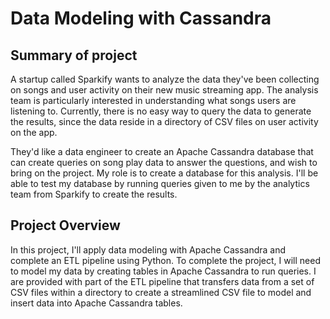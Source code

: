 
# Data Modeling with Cassandra

## Summary of project
A startup called Sparkify wants to analyze the data they've been collecting on songs and user activity on their new music streaming app. The analysis team is particularly interested in understanding what songs users are listening to. Currently, there is no easy way to query the data to generate the results, since the data reside in a directory of CSV files on user activity on the app.

They'd like a data engineer to create an Apache Cassandra database that can create queries on song play data to answer the questions, and wish to bring on the project. My role is to create a database for this analysis. I'll be able to test my database by running queries given to me by the analytics team from Sparkify to create the results.

## Project Overview
In this project, I'll apply data modeling with Apache Cassandra and complete an ETL pipeline using Python. To complete the project, I will need to model my data by creating tables in Apache Cassandra to run queries. I are provided with part of the ETL pipeline that transfers data from a set of CSV files within a directory to create a streamlined CSV file to model and insert data into Apache Cassandra tables.
